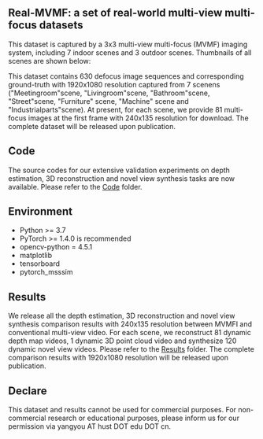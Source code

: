 ## Real-MVMF: a set of real-world multi-view multi-focus datasets

This dataset is captured by a 3x3 multi-view multi-focus (MVMF) imaging system, including 7 indoor scenes and 3 outdoor scenes. Thumbnails of all scenes are shown below:




This dataset contains 630 defocus image sequences and corresponding ground-truth with 1920x1080 resolution captured from 7 scenens ("Meetingroom"scene, "Livingroom"scene, "Bathroom"scene, "Street"scene, "Furniture" scene, "Machine" scene and "Industrialparts"scene). At present, for each scene, we provide 81 multi-focus images at the first frame with 240x135 resolution for download. The complete dataset will be released upon publication.

## Code

The source codes for our extensive validation experiments on depth estimation, 3D reconstruction and novel view synthesis tasks are now available. Please refer to the [Code](https://github.com/North-Li/MVMFI/tree/main/Code) folder.

## Environment

- Python >= 3.7
- PyTorch >= 1.4.0 is recommended
- opencv-python = 4.5.1
- matplotlib
- tensorboard
- pytorch_msssim
  
## Results

We release all the depth estimation, 3D reconstruction and novel view synthesis comparison results with 240x135 resolution between MVMFI and conventional multi-view video. For each scene, we reconstruct 81 dynamic depth map videos, 1 dynamic 3D point cloud video and synthesize 120 dynamic novel view videos. Please refer to the [Results](https://github.com/North-Li/MVMFI/tree/main/Results) folder. The complete comparison results with 1920x1080 resolution will be released upon publication.

## Declare

This dataset and results cannot be used for commercial purposes. For non-commercial research or educational purposes, please inform us for our permission via yangyou AT hust DOT edu DOT cn.
